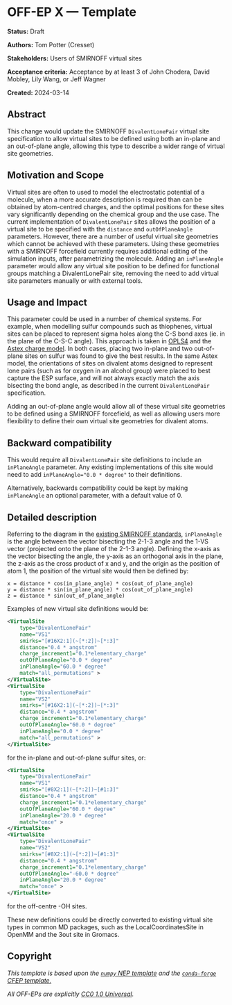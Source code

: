 # OFF-EP X — Template

**Status:** Draft

**Authors:** Tom Potter (Cresset)

**Stakeholders:** Users of SMIRNOFF virtual sites

**Acceptance criteria:** Acceptance by at least 3 of John Chodera, David Mobley, Lily Wang, or Jeff Wagner

**Created:** 2024-03-14

## Abstract

This change would update the SMIRNOFF `DivalentLonePair` virtual site specification to allow virtual sites to be defined using both
an in-plane and an out-of-plane angle, allowing this type to describe a wider range of virtual site geometries.

## Motivation and Scope

Virtual sites are often to used to model the electrostatic potential of a molecule, when a more accurate description is required than 
can be obtained by atom-centred charges, and the optimal positions for these sites vary significantly depending on the
chemical group and the use case.
The current implementation of `DivalentLonePair` sites allows the position of a virtual site to be specified with the `distance` and `outOfPlaneAngle` 
parameters. However, there are a number of useful virtual site geometries which cannot be achieved with these parameters. Using these geometries with a SMIRNOFF forcefield currently
requires additional editing of the simulation inputs, after parametrizing the molecule. Adding an
`inPlaneAngle` parameter would allow any virtual site position to be defined for functional groups matching a DivalentLonePair site, removing the need to add virtual site parameters
manually or with external tools.

## Usage and Impact

This parameter could be used in a number of chemical systems. For example, when modelling sulfur compounds such as thiophenes, virtual sites can be placed to represent sigma holes along the C-S bond axes (ie. in the plane of the C-S-C angle). 
This approach is taken in [OPLS4](https://pubmed.ncbi.nlm.nih.gov/34096718/) and the [Astex charge model](https://pubmed.ncbi.nlm.nih.gov/31553186/). In both cases, placing two in-plane and two out-of-plane sites on sulfur was found to give the best results. In the same Astex model, the orientations of sites on divalent atoms designed to represent lone pairs (such as for oxygen in an alcohol group) were placed to best capture the ESP surface, and will not always exactly match the axis bisecting the bond angle, as described in the current `DivalentLonePair` specification.

Adding an out-of-plane angle would allow all of these virtual site geometries to be defined using a SMIRNOFF forcefield, as well as allowing users more flexibility to define their own virtual site geometries for divalent atoms.

## Backward compatibility

This would require all `DivalentLonePair` site definitions to include an `inPlaneAngle` parameter.
Any existing implementations of this site would need to add `inPlaneAngle="0.0 * degree"` to their definitions.

Alternatively, backwards compatibility could be kept by making `inPlaneAngle` an optional parameter, with a default value of 0.

## Detailed description

Referring to the diagram in the [existing SMIRNOFF standards](https://openforcefield.github.io/standards/standards/smirnoff/#virtualsites-virtual-sites-for-off-atom-charges),
`inPlaneAngle` is the angle between the vector bisecting the 2-1-3 angle and the 1-VS vector (projected onto the plane of the 2-1-3 angle). Defining the x-axis as the vector bisecting the angle,
the y-axis as an orthogonal axis in the plane, the z-axis as the cross product of x and y, and the origin as the position of atom 1, the position of the virtual site would then be defined by:
```
x = distance * cos(in_plane_angle) * cos(out_of_plane_angle)
y = distance * sin(in_plane_angle) * cos(out_of_plane_angle)
z = distance * sin(out_of_plane_angle)
```

Examples of new virtual site definitions would be:
```xml
<VirtualSite
    type="DivalentLonePair"
    name="VS1"
    smirks="[#16X2:1](~[*:2])~[*:3]"
    distance="0.4 * angstrom"
    charge_increment1="0.1*elementary_charge"
    outOfPlaneAngle="0.0 * degree"
    inPlaneAngle="60.0 * degree"
    match="all_permutations" >
</VirtualSite>
<VirtualSite
    type="DivalentLonePair"
    name="VS2"
    smirks="[#16X2:1](~[*:2])~[*:3]"
    distance="0.4 * angstrom"
    charge_increment1="0.1*elementary_charge"
    outOfPlaneAngle="60.0 * degree"
    inPlaneAngle="0.0 * degree"
    match="all_permutations" >
</VirtualSite>
```
for the in-plane and out-of-plane sulfur sites, or:
```xml
<VirtualSite
    type="DivalentLonePair"
    name="VS1"
    smirks="[#8X2:1](~[*:2])~[#1:3]"
    distance="0.4 * angstrom"
    charge_increment1="0.1*elementary_charge"
    outOfPlaneAngle="60.0 * degree"
    inPlaneAngle="20.0 * degree"
    match="once" >
</VirtualSite>
<VirtualSite
    type="DivalentLonePair"
    name="VS2"
    smirks="[#8X2:1](~[*:2])~[#1:3]"
    distance="0.4 * angstrom"
    charge_increment1="0.1*elementary_charge"
    outOfPlaneAngle="-60.0 * degree"
    inPlaneAngle="20.0 * degree"
    match="once" >
</VirtualSite>
```
for the off-centre -OH sites. 

These new definitions could be directly converted to existing virtual site types in common MD packages, such as the LocalCoordinatesSite in OpenMM and the 3out site in Gromacs.

## Copyright

*This template is based upon the [``numpy`` NEP template](
https://github.com/numpy/numpy/blob/master/doc/neps/nep-template.rst) and the
[``conda-forge`` CFEP template.](https://github.com/conda-forge/cfep/blob/master/cfep-00.md)*

*All OFF-EPs are explicitly [CC0 1.0 Universal](https://creativecommons.org/publicdomain/zero/1.0/).*
